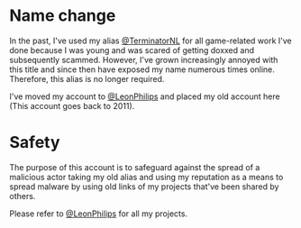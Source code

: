 # Name change
In the past, I've used my alias [@TerminatorNL](https://www.github.com/TerminatorNL) for all game-related work I've done because I was young and was scared of getting doxxed and subsequently scammed.
However, I've grown increasingly annoyed with this title and since then have exposed my name numerous times online. Therefore, this alias is no longer required.

I've moved my account to [@LeonPhilips](https://www.github.com/LeonPhilips) and placed my old account here (This account goes back to 2011).

# Safety
The purpose of this account is to safeguard against the spread of a malicious actor taking my old alias and using my reputation as a means to spread malware by using old links of my projects that've been shared by others.

Please refer to [@LeonPhilips](https://www.github.com/LeonPhilips) for all my projects.
